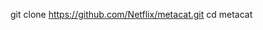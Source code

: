 git clone https://github.com/Netflix/metacat.git
cd metacat
<!---
dsafahfaidohao/dsafahfaidohao is a ✨ special ✨ repository because its `README.md` (this file) appears on your GitHub profile.
You can click the Preview link to take a look at your changes.
--->
